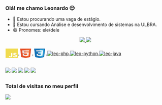 ### Olá! me chamo Leonardo 😊

- 🔭 Estou procurando uma vaga de estágio.
- 🌱 Estou cursando Análise e desenvolvimento de sistemas na ULBRA.
- 😄 Pronomes: ele/dele

<div align="center">
  <a href="https://github.com/Leozin777">
  <img height="150em" src="https://github-readme-stats.vercel.app/api?username=Leozin777&show_icons=true&theme=dracula&include_all_commits=true&count_private=true"/>
  <img height="150em" src="https://github-readme-stats.vercel.app/api/top-langs/?username=Leozin777&layout=compact&langs_count=7&theme=dracula"/>
</div>

<div style="display: inline_block"><br>
  <a href="#" target="_blank"><img align="center" alt="leo-Js" height="30" width="40" src="https://raw.githubusercontent.com/devicons/devicon/master/icons/javascript/javascript-plain.svg">
  <a href="#" target="_blank"><img align="center" alt="leo-HTML" height="30" width="40" src="https://raw.githubusercontent.com/devicons/devicon/master/icons/html5/html5-original.svg">
  <a href="#" target="_blank"><img align="center" alt="leo-CSS" height="30" width="40" src="https://raw.githubusercontent.com/devicons/devicon/master/icons/css3/css3-original.svg">
  <a href="#" target="_blank"><img align="center" alt="leo-php" height="50" widht="40"src="https://cdn.jsdelivr.net/gh/devicons/devicon/icons/php/php-original.svg">
  <a href="#" target="_blank"><img align="center" alt="leo-python" height="40" widht="20"src="https://cdn.jsdelivr.net/gh/devicons/devicon/icons/python/python-original.svg">
    <a href="#" target="_blank"><img align="center" alt="leo-java" height="40" widht="20"src="https://cdn.jsdelivr.net/gh/devicons/devicon/icons/java/java-original.svg">
</div>
  
  ##
  
<div>
  <a href="https://www.instagram.com/leoboyz2001/" target="_blank"><img src="https://img.shields.io/badge/Instagram-E4405F?style=for-the-badge&logo=instagram&logoColor=white" target="_blank"></a>
  <a href="https://www.linkedin.com/in/leonardo-cardoso-da-silveira-901a111b4/" target="_blank"><img src="https://img.shields.io/badge/LinkedIn-0077B5?style=for-the-badge&logo=linkedin&logoColor=white" target="_blank"></a>
  <a href="https://twitter.com/LeoBoyz2001" target="_blank"><img src="https://img.shields.io/badge/Twitter-1DA1F2?style=for-the-badge&logo=twitter&logoColor=white" target="_blank"></a>
  <a href ="mailto:leo.cardoso@rede.ulbra.br"><img src="https://img.shields.io/badge/-Gmail-%23333?style=for-the-badge&logo=gmail&logoColor=white" target="_blank"></a>
  <a href ="https://t.me/leoboyz2001" target="_blank"><img src="https://img.shields.io/badge/Telegram-2CA5E0?style=for-the-badge&logo=telegram&logoColor=white"></a>
</div>
      
  ##
  
    
  ### Total de visitas no meu perfil
<div text-align = "center">
  <img alingn="center" src="https://profile-counter.glitch.me/EdoardoRocha/count.svg"/>
</div>
  

